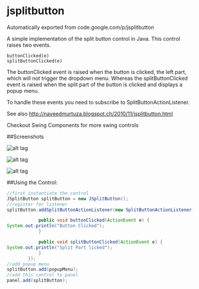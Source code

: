 # jsplitbutton
Automatically exported from code.google.com/p/jsplitbutton

A simple implementation of the split button control in Java. This control raises two events.

    buttonClicked(e)
    splitButtonClicked(e) 

The buttonClicked event is raised when the button is clicked, the left part, which will not trigger the dropdown menu. Whereas the splitButtonClicked event is raised when the split part of the button is clicked and displays a popup menu.

To handle these events you need to subscribe to SplitButtonActionListener.

See also http://naveedmurtuza.blogspot.ch/2010/11/jsplitbutton.html

Checkout Swing Components for more swing controls 

##Screenshots 

![alt tag](https://raw.github.com/akuhtz/jsplitbutton/master/wiki/images/JSplitButton-GTK.png)

![alt tag](https://raw.github.com/akuhtz/jsplitbutton/master/wiki/images/JSplitButton-Nimbus.png)

![alt tag](https://raw.github.com/akuhtz/jsplitbutton/master/wiki/images/JSplitButton-Metal.png)

##Using the Control:

```java
//first instantiate the control
JSplitButton splitButton = new JSplitButton();
//register for listener
splitButton.addSplitButtonActionListener(new SplitButtonActionListener() {

            public void buttonClicked(ActionEvent e) {
System.out.println("Button Clicked");
            }

            public void splitButtonClicked(ActionEvent e) {
System.out.println("Split Part licked");
            }
        });
//add popup menu
splitButton.add(popupMenu);
//add this control to panel
panel.add(splitButton);
```
